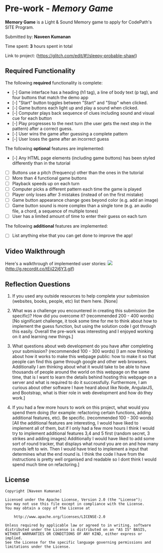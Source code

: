 # Pre-work - *Memory Game*

**Memory Game** is a Light & Sound Memory game to apply for CodePath's SITE Program. 

Submitted by: **Naveen Kumanan**

Time spent: **3** hours spent in total

Link to project: (https://glitch.com/edit/#!/sleepy-probable-shawl)

## Required Functionality

The following **required** functionality is complete:

* [-] Game interface has a heading (h1 tag), a line of body text (p tag), and four buttons that match the demo app
* [-] "Start" button toggles between "Start" and "Stop" when clicked. 
* [-] Game buttons each light up and play a sound when clicked. 
* [-] Computer plays back sequence of clues including sound and visual cue for each button
* [-] Play progresses to the next turn (the user gets the next step in the pattern) after a correct guess. 
* [-] User wins the game after guessing a complete pattern
* [-] User loses the game after an incorrect guess

The following **optional** features are implemented:

* [-] Any HTML page elements (including game buttons) has been styled differently than in the tutorial
* [ ] Buttons use a pitch (frequency) other than the ones in the tutorial
* [ ] More than 4 functional game buttons
* [ ] Playback speeds up on each turn
* [ ] Computer picks a different pattern each time the game is played
* [ ] Player only loses after 3 mistakes (instead of on the first mistake)
* [ ] Game button appearance change goes beyond color (e.g. add an image)
* [ ] Game button sound is more complex than a single tone (e.g. an audio file, a chord, a sequence of multiple tones)
* [ ] User has a limited amount of time to enter their guess on each turn

The following **additional** features are implemented:

- [ ] List anything else that you can get done to improve the app!

## Video Walkthrough

Here's a walkthrough of implemented user stories:
![](http://g.recordit.co/pVYn1smCo4.gif)(http://g.recordit.co/tEii22j6Y3.gif)


## Reflection Questions
1. If you used any outside resources to help complete your submission (websites, books, people, etc) list them here. 
[None]

2. What was a challenge you encountered in creating this submission (be specific)? How did you overcome it? (recommended 200 - 400 words) 
[No significant challenge, it took some time for me to think about how to implement the guess function, but using the solution code I got
through this easily. Overall the pre-work was interesting and I enjoyed working on it and learning new things.]

3. What questions about web development do you have after completing your submission? (recommended 100 - 300 words) 
[I am now thinking about how it works to make this webpage public: how to make it so that people can find this game through google and other web browsers.
Additionally I am thinking about what it would take to be able to have thousands of people around the world on this webpage on the same time, that is I want
to learn the details behind hosting this webpage on a server and what is required to do it successfully. Furthermore, I am curious about other software I have
heard about like Node, AngularJS, and Bootstrap, what is thier role in web development and how do they work.]

4. If you had a few more hours to work on this project, what would you spend them doing (for example: refactoring certain functions, adding additional features, etc). Be specific. (recommended 100 - 300 words) 
[All the additional features are interesting, I would have liked to implement all of them, but if I only had a few more hours I think I would try to implement additional features 3,4 and 5 first (random secret, 3 strikes and adding images) 
Additionally I would have liked to add some sort of round tracker, that displays what round you are on and how many rounds left to win. Then I would have tried to implement a input that determines what the end round is. 
I think the code I have from the instructions is pretty well organised and readable so I dont think I would spend much time on refactoring.]



## License

    Copyright [Naveen Kumanan]

    Licensed under the Apache License, Version 2.0 (the "License");
    you may not use this file except in compliance with the License.
    You may obtain a copy of the License at

        http://www.apache.org/licenses/LICENSE-2.0

    Unless required by applicable law or agreed to in writing, software
    distributed under the License is distributed on an "AS IS" BASIS,
    WITHOUT WARRANTIES OR CONDITIONS OF ANY KIND, either express or implied.
    See the License for the specific language governing permissions and
    limitations under the License.
